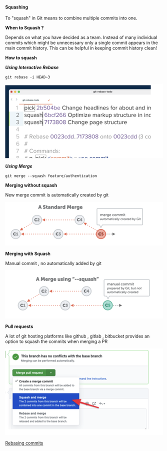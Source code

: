 #### Squashing

To "squash" in Git means to combine multiple commits into one.

**When to Squash ?**

Depends on what you have decided as a team. Instead of many individual commits which might be unnecessary only a single commit appears in the main commit history. This can be helpful in keeping commit history clean!

**How to squash**

**_Using Interactive Rebase_**

```
git rebase -i HEAD~3
```

![Alt text](../images/image-7.png)

**_Using Merge_**

```shell
git merge --squash feature/authentication

```

**Merging without squash**

New merge commit is automatically created by git

![Alt text](../images/image-8.png)

**Merging with Squash**

Manual commit , no automatically added by git

![Alt text](../images/image-9.png)

**Pull requests**

A lot of git hosting platforms like github , gitlab , bitbucket provides an option to squash the commits when merging a PR

![Alt text](../images/image-10.png)

[Rebasing commits](rebase.md)
